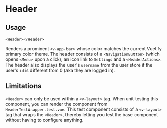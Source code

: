 # Header
## Usage
```vue
<Header></Header>
```

Renders a prominent ``<v-app-bar>`` whose color matches the current Vuetify primary color theme. The header consists of a ``<NavigationButton>`` (which opens ``<Menu>`` upon a click), an icon link to ``Settings`` and a ``<HeaderActions>``. The header also displays the user's ``username`` from the user store if the user's ``id`` is different from 0 (aka they are logged in).

## Limitations
``<Header>`` can only be used within a ``<v-layout>`` tag. When unit testing this component, you can render the component from ``HeaderTestWrapper.test.vue``. This test component consists of a ``<v-layout>`` tag that wraps the ``<Header>``, thereby letting you test the base component without having to configure anything.